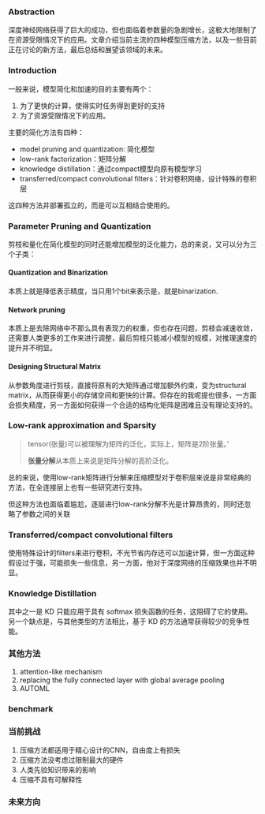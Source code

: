 ### Abstraction

深度神经网络获得了巨大的成功，但也面临着参数量的急剧增长，这极大地限制了在资源受限情况下的应用。文章介绍当前主流的四种模型压缩方法，以及一些目前正在讨论的新方法，最后总结和展望该领域的未来。

### Introduction

一般来说，模型简化和加速的目的主要有两个：

1. 为了更快的计算，使得实时任务得到更好的支持
2. 为了资源受限情况下的应用。

主要的简化方法有四种：

- model pruning and quantization: 简化模型
- low-rank factorization：矩阵分解
- knowledge distillation：通过compact模型向原有模型学习
- transferred/compact convolutional filters：针对卷积网络，设计特殊的卷积层

这四种方法并部署孤立的，而是可以互相结合使用的。

### Parameter Pruning and Quantization

剪枝和量化在简化模型的同时还能增加模型的泛化能力，总的来说，又可以分为三个子类：

#### Quantization and Binarization

本质上就是降低表示精度，当只用1个bit来表示是，就是binarization.

#### Network pruning

本质上是去除网络中不那么具有表现力的权重，但也存在问题，剪枝会减速收敛，还需要人类更多的工作来进行调整，最后剪枝只能减小模型的规模，对推理速度的提升并不明显。

#### Designing Structural Matrix

从参数角度进行剪枝，直接将原有的大矩阵通过增加额外约束，变为structural matrix，从而获得更小的存储空间和更快的计算。但存在的我呢提也很多，一方面会损失精度，另一方面如何获得一个合适的结构化矩阵是困难且没有理论支持的。

### Low-rank approximation and Sparsity

>  tensor(张量)可以被理解为矩阵的泛化，实际上，矩阵是2阶张量。’
>
> **张量分解**从本质上来说是矩阵分解的高阶泛化。

总的来说，使用low-rank矩阵进行分解来压缩模型对于卷积层来说是非常经典的方法，在全连接层上也有一些研究进行支持。

但这种方法也面临着尴尬，逐层进行low-rank分解不光是计算昂贵的，同时还忽略了参数之间的关联

### Transferred/compact convolutional filters

使用特殊设计的filters来进行卷积，不光节省内存还可以加速计算，但一方面这种假设过于强，可能损失一些信息，另一方面，他对于深度网络的压缩效果也并不明显。

### Knowledge Distillation

其中之一是 KD 只能应用于具有 softmax 损失函数的任务，这阻碍了它的使用。 另一个缺点是，与其他类型的方法相比，基于 KD 的方法通常获得较少的竞争性能。

### 其他方法

1. attention-like mechanism
2. replacing the fully connected layer with global average pooling  
3. AUTOML

### benchmark



### 当前挑战

1. 压缩方法都适用于精心设计的CNN，自由度上有损失
2. 压缩方法没考虑过限制最大的硬件
3. 人类先验知识带来的影响
4. 压缩不具有可解释性

### 未来方向